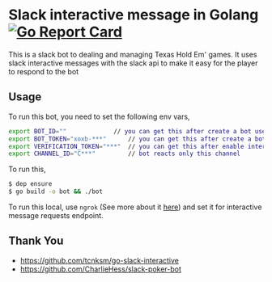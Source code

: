 # Slack interactive message in Golang [![Go Report Card](https://goreportcard.com/badge/github.com/Brettm12345/go-slack-pokerbot)](https://goreportcard.com/report/github.com/Brettm12345/go-slack-pokerbot)

This is a slack bot to dealing and managing Texas Hold Em' games. It uses slack interactive messages with the slack api to make it easy for the player to respond to the bot

## Usage

To run this bot, you need to set the following env vars,

```bash
export BOT_ID=""             // you can get this after create a bot user (via slack app management console)
export BOT_TOKEN="xoxb-***"      // you can get this after create a bot user (via slack app management console)
export VERIFICATION_TOKEN="***"  // you can get this after enable interactive message (via slack app management console)
export CHANNEL_ID="C***"         // bot reacts only this channel
```

To run this, 

```bash
$ dep ensure
$ go build -o bot && ./bot
```

To run this local, use `ngrok` (See more about it [here](https://api.slack.com/tutorials/tunneling-with-ngrok)) and set it for interactive message requests endpoint.

## Thank You
- https://github.com/tcnksm/go-slack-interactive
- https://github.com/CharlieHess/slack-poker-bot
